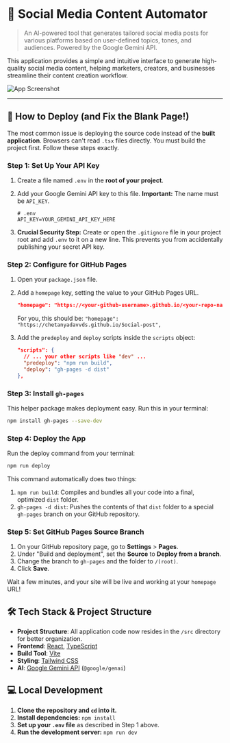 # 🤖 Social Media Content Automator

> An AI-powered tool that generates tailored social media posts for various platforms based on user-defined topics, tones, and audiences. Powered by the Google Gemini API.

This application provides a simple and intuitive interface to generate high-quality social media content, helping marketers, creators, and businesses streamline their content creation workflow.

![App Screenshot](https://storage.googleapis.com/aistudio-ux-team-public/sdk-pro-samples/social-media-automator-screenshot.png)

---

## 🚀 How to Deploy (and Fix the Blank Page!)

The most common issue is deploying the source code instead of the **built application**. Browsers can't read `.tsx` files directly. You must build the project first. Follow these steps exactly.

### Step 1: Set Up Your API Key

1.  Create a file named `.env` in the **root of your project**.
2.  Add your Google Gemini API key to this file. **Important:** The name must be `API_KEY`.

    ```
    # .env
    API_KEY=YOUR_GEMINI_API_KEY_HERE
    ```

3.  **Crucial Security Step:** Create or open the `.gitignore` file in your project root and add `.env` to it on a new line. This prevents you from accidentally publishing your secret API key.

### Step 2: Configure for GitHub Pages

1.  Open your `package.json` file.
2.  Add a `homepage` key, setting the value to your GitHub Pages URL.
    ```json
    "homepage": "https://<your-github-username>.github.io/<your-repo-name>",
    ```
    For you, this should be: `"homepage": "https://chetanyadavvds.github.io/Social-post",`

3.  Add the `predeploy` and `deploy` scripts inside the `scripts` object:
    ```json
    "scripts": {
      // ... your other scripts like "dev" ...
      "predeploy": "npm run build",
      "deploy": "gh-pages -d dist"
    },
    ```

### Step 3: Install `gh-pages`

This helper package makes deployment easy. Run this in your terminal:
```bash
npm install gh-pages --save-dev
```

### Step 4: Deploy the App

Run the deploy command from your terminal:
```bash
npm run deploy
```

This command automatically does two things:
1.  `npm run build`: Compiles and bundles all your code into a final, optimized `dist` folder.
2.  `gh-pages -d dist`: Pushes the contents of that `dist` folder to a special `gh-pages` branch on your GitHub repository.

### Step 5: Set GitHub Pages Source Branch

1.  On your GitHub repository page, go to **Settings** > **Pages**.
2.  Under "Build and deployment", set the **Source** to **Deploy from a branch**.
3.  Change the branch to `gh-pages` and the folder to `/(root)`.
4.  Click **Save**.

Wait a few minutes, and your site will be live and working at your `homepage` URL!

## 🛠️ Tech Stack & Project Structure

-   **Project Structure**: All application code now resides in the `/src` directory for better organization.
-   **Frontend**: [React](https://reactjs.org/), [TypeScript](https://www.typescriptlang.org/)
-   **Build Tool**: [Vite](https://vitejs.dev/)
-   **Styling**: [Tailwind CSS](https://tailwindcss.com/)
-   **AI**: [Google Gemini API](https://ai.google.dev/) (`@google/genai`)

## 💻 Local Development

1.  **Clone the repository and `cd` into it.**
2.  **Install dependencies:** `npm install`
3.  **Set up your `.env` file** as described in Step 1 above.
4.  **Run the development server:** `npm run dev`
